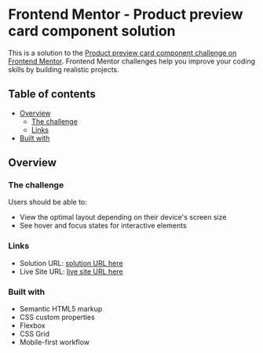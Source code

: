 # Frontend Mentor - Product preview card component solution

This is a solution to the [Product preview card component challenge on Frontend Mentor](https://www.frontendmentor.io/challenges/product-preview-card-component-GO7UmttRfa). Frontend Mentor challenges help you improve your coding skills by building realistic projects.

## Table of contents

- [Overview](#overview)
  - [The challenge](#the-challenge)
  - [Links](#links)
- [Built with](#built-with)

## Overview

### The challenge

Users should be able to:

- View the optimal layout depending on their device's screen size
- See hover and focus states for interactive elements

### Links

- Solution URL: [solution URL here](https://www.frontendmentor.io/solutions/solution-product-preview-card-component-challenge-on-frontend-mentor-7lciOKs992)
- Live Site URL: [live site URL here](https://thriving-horse-6f69f3.netlify.app/)

### Built with

- Semantic HTML5 markup
- CSS custom properties
- Flexbox
- CSS Grid
- Mobile-first workflow
